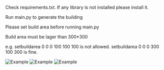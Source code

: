 Check requirements.txt. If any library is not installed please install it.

Run main.py to generate the building

Please set build area before running main.py

Build area must be lager than 300*300

e.g. setbuildarea 0 0 0 100 100 100  is not allowed.
	setbuildarea 0 0 0 300 100 300  is fine.

![Example](images/1.png)
![Example](images/2.png)
![Example](images/3.png)